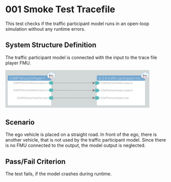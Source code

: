# 001 Smoke Test Tracefile

This test checks if the traffic participant model runs in an open-loop simulation without any runtime errors.

## System Structure Definition

The traffic participant model is connected with the input to the trace file player FMU.

<img alt="System Structure" src="system_structure.png" width="450">

## Scenario

The ego vehicle is placed on a straight road.
In front of the ego, there is another vehicle, that is not used by the traffic participant model.
Since there is no FMU connected to the output, the model output is neglected.

## Pass/Fail Criterion

The test fails, if the model crashes during runtime.
